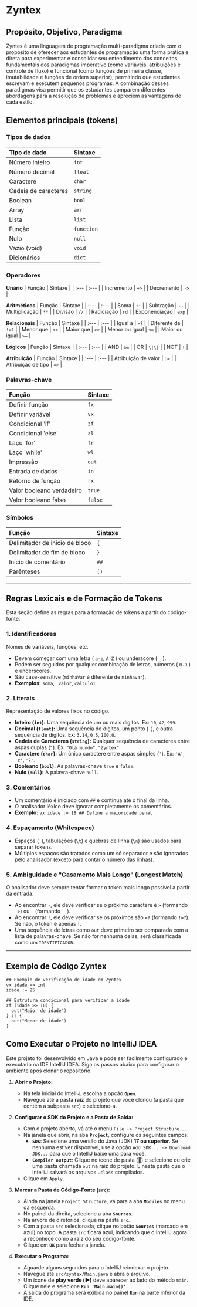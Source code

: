 # Zyntex

## Propósito, Objetivo, Paradigma
Zyntex é uma linguagem de programação multi-paradigma criada com o propósito de oferecer aos estudantes de programação uma forma prática e direta para experimentar e consolidar seu entendimento dos conceitos fundamentais dos paradigmas imperativo (como variáveis, atribuições e controle de fluxo) e funcional (como funções de primeira classe, imutabilidade e funções de ordem superior), permitindo que estudantes escrevam e executem pequenos programas. A combinação desses paradigmas visa permitir que os estudantes comparem diferentes abordagens para a resolução de problemas e apreciem as vantagens de cada estilo.

## Elementos principais (tokens)
### Tipos de dados
| Tipo de dado | Sintaxe |
| :--- | :--- |
| Número inteiro | `int` |
| Número decimal | `float` |
| Caractere | `char` |
| Cadeia de caracteres | `string` |
| Boolean | `bool` |
| Array | `arr` |
| Lista | `list` |
| Função | `function`|
| Nulo | `null` |
| Vazio (void) | `void` |
| Dicionários | `dict` |

### Operadores
**Unário**
| Função | Sintaxe |
| :--- | :--- |
| Incremento | `+>` |
| Decremento | `->` |

**Aritméticos**
| Função | Sintaxe |
| :--- | :--- |
| Soma | `++` |
| Subtração | `--` |
| Multiplicação | `**` |
| Divisão | `//` |
| Radiciação | `rd` |
| Exponenciação | `exp` |

**Relacionais**
| Função | Sintaxe |
| :--- | :--- |
| Igual a | `=?` |
| Diferente de | `!=?` |
| Menor que | `<<` |
| Maior que | `>>` |
| Menor ou igual | `<=` |
| Maior ou igual | `>=` |

**Lógicos**
| Função | Sintaxe |
| :--- | :--- |
| AND | `&&` |
| OR | `\|\|` |
| NOT | `!` |

**Atribuição**
| Função | Sintaxe |
| :--- | :--- |
| Atribuição de valor | `:=` |
| Atribuição de tipo | `=>` |

### Palavras-chave
| Função | Sintaxe |
| :--- | :--- |
| Definir função | `fx` |
| Definir variável | `vx` |
| Condicional 'if' | `zf` |
| Condicional 'else' | `zl` |
| Laço 'for' | `fr` |
| Laço 'while' | `wl` |
| Impressão | `out` |
| Entrada de dados | `in` |
| Retorno de função | `rx` |
| Valor booleano verdadeiro | `true` |
| Valor booleano falso | `false` |


### Símbolos
| Função | Sintaxe |
| :--- | :--- |
| Delimitador de início de bloco | `{` |
| Delimitador de fim de bloco | `}` |
| Início de comentário | `##` |
| Parênteses | `()` |

---

## Regras Lexicais e de Formação de Tokens

Esta seção define as regras para a formação de tokens a partir do código-fonte.

### 1. Identificadores
Nomes de variáveis, funções, etc.
* Devem começar com uma letra ( `a-z`, `A-Z` ) ou underscore ( `_` ).
* Podem ser seguidos por qualquer combinação de letras, números ( `0-9` ) e underscores.
* São case-sensitive (`minhaVar` é diferente de `minhavar`).
* **Exemplos:** `soma`, `_valor`, `calculo1`

### 2. Literais
Representação de valores fixos no código.
* **Inteiro (`int`):** Uma sequência de um ou mais dígitos. Ex: `10`, `42`, `999`.
* **Decimal (`float`):** Uma sequência de dígitos, um ponto (`.`), e outra sequência de dígitos. Ex: `3.14`, `0.5`, `100.0`.
* **Cadeia de Caracteres (`string`):** Qualquer sequência de caracteres entre aspas duplas (`"`). Ex: `"Olá mundo"`, `"Zyntex"`.
* **Caractere (`char`):** Um único caractere entre aspas simples (`'`). Ex: `'A'`, `'z'`, `'7'`.
* **Booleano (`bool`):** As palavras-chave `true` e `false`.
* **Nulo (`null`):** A palavra-chave `null`.

### 3. Comentários
* Um comentário é iniciado com `##` e continua até o final da linha.
* O analisador léxico deve ignorar completamente os comentários.
* **Exemplo:** `vx idade := 18 ## Define a maioridade penal`

### 4. Espaçamento (Whitespace)
* Espaços (` `), tabulações (`\t`) e quebras de linha (`\n`) são usados para separar tokens.
* Múltiplos espaços são tratados como um só separador e são ignorados pelo analisador (exceto para contar o número das linhas).

### 5. Ambiguidade e "Casamento Mais Longo" (Longest Match)
O analisador deve sempre tentar formar o token mais longo possível a partir da entrada.
* Ao encontrar `-`, ele deve verificar se o próximo caractere é `>` (formando `->`) ou `-` (formando `--`).
* Ao encontrar `!`, ele deve verificar se os próximos são `=?` (formando `!=?`). Se não, o token é apenas `!`.
* Uma sequência de letras como `out` deve primeiro ser comparada com a lista de palavras-chave. Se não for nenhuma delas, será classificada como um `IDENTIFICADOR`.

---

## Exemplo de Código Zyntex

```zyntex
## Exemplo de verificação de idade em Zyntex
vx idade => int
idade := 25

## Estrutura condicional para verificar a idade
zf (idade >> 18) {
  out("Maior de idade")
} zl {
  out("Menor de idade")
}
```

## Como Executar o Projeto no IntelliJ IDEA

Este projeto foi desenvolvido em Java e pode ser facilmente configurado e executado na IDE IntelliJ IDEA. Siga os passos abaixo para configurar o ambiente após clonar o repositório.

1.  **Abrir o Projeto:**
    * Na tela inicial do IntelliJ, escolha a opção **`Open`**.
    * Navegue até a pasta **raiz** do projeto que você clonou (a pasta que contém a subpasta `src`) e selecione-a.

2.  **Configurar o SDK do Projeto e a Pasta de Saída:**
    * Com o projeto aberto, vá até o menu `File -> Project Structure...`.
    * Na janela que abrir, na aba **`Project`**, configure os seguintes campos:
        * **`SDK`**: Selecione uma versão do Java (JDK) **17 ou superior**. Se nenhuma estiver disponível, use a opção `Add SDK... -> Download JDK...` para que o IntelliJ baixe uma para você.
        * **`Compiler output`**: Clique no ícone de pasta (📁) e selecione ou crie uma pasta chamada `out` na raiz do projeto. É nesta pasta que o IntelliJ salvará os arquivos `.class` compilados.
    * Clique em `Apply`.

3.  **Marcar a Pasta de Código-Fonte (`src`):**
    * Ainda na janela `Project Structure`, vá para a aba **`Modules`** no menu da esquerda.
    * No painel da direita, selecione a aba **`Sources`**.
    * Na árvore de diretórios, clique na pasta `src`.
    * Com a pasta `src` selecionada, clique no botão **`Sources`** (marcado em azul) no topo. A pasta `src` ficará azul, indicando que o IntelliJ agora a reconhece como a raiz do seu código-fonte.
    * Clique em **`OK`** para fechar a janela.

4.  **Executar o Programa:**
    * Aguarde alguns segundos para o IntelliJ reindexar o projeto.
    * Navegue até `src/zyntex/Main.java` e abra o arquivo.
    * Um ícone de **play verde (▶️)** deve aparecer ao lado do método `main`. Clique nele e selecione **`Run 'Main.main()'`**.
    * A saída do programa será exibida no painel **`Run`** na parte inferior da IDE.